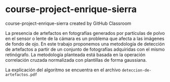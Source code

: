 # course-project-enrique-sierra
course-project-enrique-sierra created by GitHub Classroom

La presencia de artefactos en fotografías generados por partículas de polvo en el sensor o lente de la cámara es un problema que afecta a las imágenes de fondo de ojo. En este trabajo proponemos una metodología de detección de artefactos a partir de un conjunto de fotografías adquiridas con el mismo retinógrafo. La metodología planteada está basada en la operación correlación cruzada normalizada con plantillas de forma gaussiana.

La explicación del algoritmo se encuentra en el archivo ``deteccion-de-artefactos.pdf``
